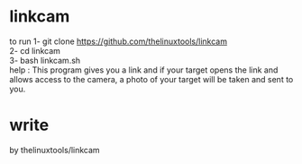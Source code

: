 # linkcam
to run
1- git clone https://github.com/thelinuxtools/linkcam                                                                                                     
2- cd linkcam                                                         
3- bash linkcam.sh                                              
help : This program gives you a link and if your target opens the link and allows access to the camera, a photo of your target will be taken and sent to you.
# write
by thelinuxtools/linkcam
